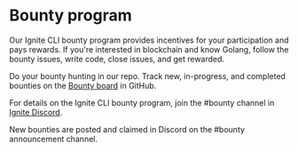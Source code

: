 # Bounty program

Our Ignite CLI bounty program provides incentives for your participation and pays rewards. If you're interested in blockchain and know Golang, follow the bounty issues, write code, close issues, and get rewarded.

Do your bounty hunting in our repo. Track new, in-progress, and completed bounties on the [Bounty board](https://github.com/ignite-hq/cli/projects/5) in GitHub.

For details on the Ignite CLI bounty program, join the #bounty channel in [Ignite Discord](https://discord.com/invite/ignite). 

New bounties are posted and claimed in Discord on the #bounty announcement channel.
